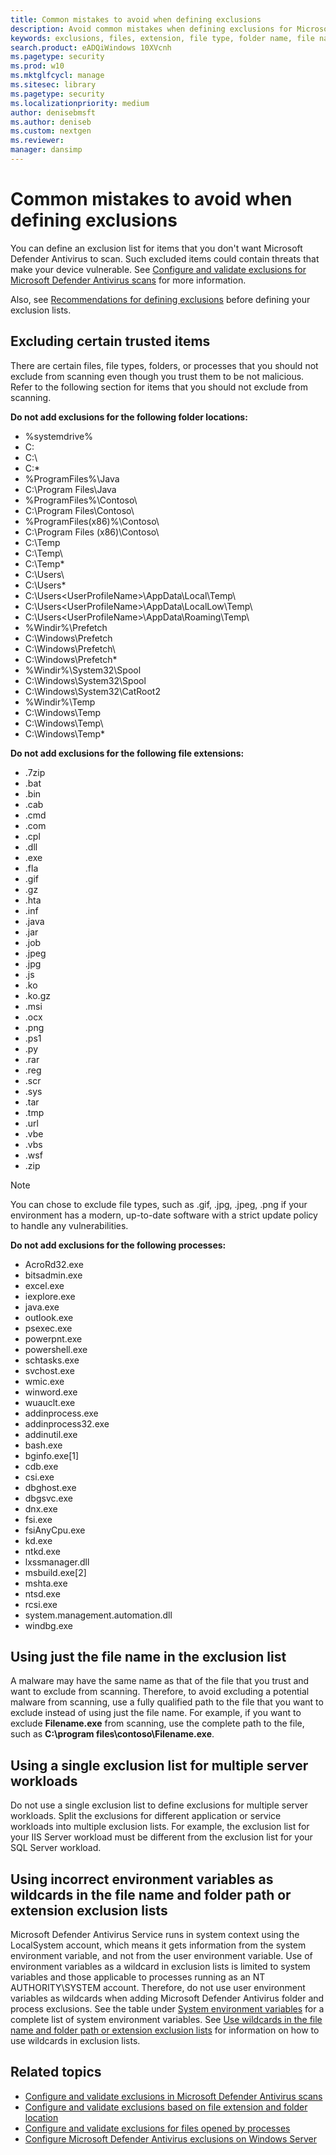 ```yaml
---
title: Common mistakes to avoid when defining exclusions
description: Avoid common mistakes when defining exclusions for Microsoft Defender Antivirus scans.
keywords: exclusions, files, extension, file type, folder name, file name, scans
search.product: eADQiWindows 10XVcnh
ms.pagetype: security
ms.prod: w10
ms.mktglfcycl: manage
ms.sitesec: library
ms.pagetype: security
ms.localizationpriority: medium
author: denisebmsft
ms.author: deniseb
ms.custom: nextgen
ms.reviewer: 
manager: dansimp
---
```


# Common mistakes to avoid when defining exclusions
You can define an exclusion list for items that you don't want Microsoft Defender Antivirus to scan. Such excluded items could contain threats that make your device vulnerable. 
See [Configure and validate exclusions for Microsoft Defender Antivirus scans](configure-exclusions-microsoft-defender-antivirus.md) for more information.

Also, see [Recommendations for defining exclusions](configure-exclusions-microsoft-defender-antivirus.md#recommendations-for-defining-exclusions) before defining your exclusion lists.

## Excluding certain trusted items
There are certain files, file types, folders, or processes that you should not exclude from scanning even though you trust them to be not malicious. Refer to the following section for items that you should not exclude from scanning.

**Do not add exclusions for the following folder locations:**

- %systemdrive%
- C:
- C:\
- C:\*
- %ProgramFiles%\Java
- C:\Program Files\Java
- %ProgramFiles%\Contoso\
- C:\Program Files\Contoso\
- %ProgramFiles(x86)%\Contoso\
- C:\Program Files (x86)\Contoso\
- C:\Temp
- C:\Temp\
- C:\Temp\*
- C:\Users\
- C:\Users\*
- C:\Users\<UserProfileName>\AppData\Local\Temp\
- C:\Users\<UserProfileName>\AppData\LocalLow\Temp\
- C:\Users\<UserProfileName>\AppData\Roaming\Temp\
- %Windir%\Prefetch
- C:\Windows\Prefetch
- C:\Windows\Prefetch\
- C:\Windows\Prefetch\*
- %Windir%\System32\Spool
- C:\Windows\System32\Spool
- C:\Windows\System32\CatRoot2
- %Windir%\Temp
- C:\Windows\Temp
- C:\Windows\Temp\
- C:\Windows\Temp\*

**Do not add exclusions for the following file extensions:**  
- .7zip
- .bat
- .bin
- .cab
- .cmd
- .com
- .cpl
- .dll
- .exe
- .fla
- .gif
- .gz
- .hta
- .inf
- .java
- .jar
- .job
- .jpeg
- .jpg
- .js
- .ko
- .ko.gz
- .msi
- .ocx
- .png
- .ps1
- .py
- .rar
- .reg
- .scr
- .sys
- .tar
- .tmp
- .url
- .vbe
- .vbs
- .wsf
- .zip

>[!NOTE]
> You can chose to exclude file types, such as .gif, .jpg, .jpeg, .png if your environment has a modern, up-to-date software with a strict update policy to handle any vulnerabilities.

**Do not add exclusions for the following processes:**  
- AcroRd32.exe
- bitsadmin.exe
- excel.exe
- iexplore.exe
- java.exe
- outlook.exe
- psexec.exe
- powerpnt.exe
- powershell.exe
- schtasks.exe
- svchost.exe
- wmic.exe
- winword.exe
- wuauclt.exe
- addinprocess.exe
- addinprocess32.exe
- addinutil.exe
- bash.exe
- bginfo.exe[1]
- cdb.exe
- csi.exe
- dbghost.exe
- dbgsvc.exe
- dnx.exe
- fsi.exe
- fsiAnyCpu.exe
- kd.exe
- ntkd.exe
- lxssmanager.dll
- msbuild.exe[2]
- mshta.exe
- ntsd.exe
- rcsi.exe
- system.management.automation.dll
- windbg.exe

## Using just the file name in the exclusion list
A malware may have the same name as that of the file that you trust and want to exclude from scanning. Therefore, to avoid excluding a potential malware from scanning, use a fully qualified path to the file that you want to exclude instead of using just the file name. For example, if you want to exclude **Filename.exe** from scanning, use the complete path to the file, such as **C:\program files\contoso\Filename.exe**.

## Using a single exclusion list for multiple server workloads
Do not use a single exclusion list to define exclusions for multiple server workloads. Split the exclusions for different application or service workloads into multiple exclusion lists. For example, the exclusion list for your IIS Server workload must be different from the exclusion list for your SQL Server workload.

## Using incorrect environment variables as wildcards in the file name and folder path or extension exclusion lists
Microsoft Defender Antivirus Service runs in system context using the LocalSystem account, which means it gets information from the system environment variable, and not from the user environment variable. Use of environment variables as a wildcard in exclusion lists is limited to system variables and those applicable to processes running as an NT AUTHORITY\SYSTEM account. Therefore, do not use user environment variables as wildcards when adding Microsoft Defender Antivirus folder and process exclusions. See the table under [System environment variables](configure-extension-file-exclusions-microsoft-defender-antivirus.md#system-environment-variables) for a complete list of system environment variables.
See [Use wildcards in the file name and folder path or extension exclusion lists](configure-extension-file-exclusions-microsoft-defender-antivirus.md#use-wildcards-in-the-file-name-and-folder-path-or-extension-exclusion-lists) for information on how to use wildcards in exclusion lists.

## Related topics

- [Configure and validate exclusions in Microsoft Defender Antivirus scans](configure-exclusions-microsoft-defender-antivirus.md)
- [Configure and validate exclusions based on file extension and folder location](configure-extension-file-exclusions-microsoft-defender-antivirus.md)
- [Configure and validate exclusions for files opened by processes](configure-process-opened-file-exclusions-microsoft-defender-antivirus.md)
- [Configure Microsoft Defender Antivirus exclusions on Windows Server](configure-server-exclusions-microsoft-defender-antivirus.md)
